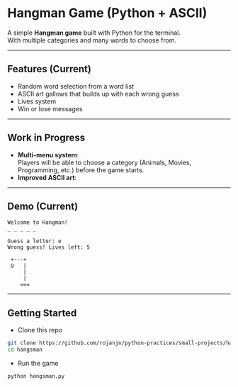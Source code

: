 # Hangman Game (Python + ASCII)

A simple **Hangman game** built with Python for the terminal.  
With multiple categories and many words to choose from.

---

## Features (Current)
- Random word selection from a word list
- ASCII art gallows that builds up with each wrong guess
- Lives system
- Win or lose messages

---

## Work in Progress
- **Multi-menu system**:  
  Players will be able to choose a category (Animals, Movies, Programming, etc.) before the game starts.
- **Improved ASCII art**:  

---

## Demo (Current)
```text
Welcome to Hangman!
_ _ _ _ _

Guess a letter: e
Wrong guess! Lives left: 5

 +---+
 O   |
     |
     |
    ===
```

---

## Getting Started 
- Clone this repo
```bash
git clone https://github.com/rojanjn/python-practices/small-projects/hangsman.git
cd hangsman
```
- Run the game
```bash
python hangsman.py
```
